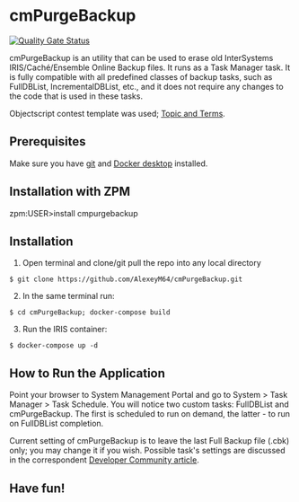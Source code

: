 # cmPurgeBackup
 [![Quality Gate Status](https://community.objectscriptquality.com/api/project_badges/measure?project=intersystems_iris_community%2FcmPurgeBackup&metric=alert_status)](https://community.objectscriptquality.com/dashboard?id=intersystems_iris_community%2FcmPurgeBackup)

cmPurgeBackup is an utility that can be used to erase old InterSystems IRIS/Caché/Ensemble Online Backup files. It runs as a Task Manager task. It is fully compatible with all predefined classes of backup tasks, such as FullDBList, IncrementalDBList, etc., and it does not require any changes to the code that is used in these tasks.

Objectscript contest template was used;
[Topic and Terms](https://community.intersystems.com/post/join-online-programming-contest-intersystems-iris-docker-and-objectscript).

## Prerequisites
Make sure you have [git](https://git-scm.com/book/en/v2/Getting-Started-Installing-Git) and [Docker desktop](https://www.docker.com/products/docker-desktop) installed.

## Installation with ZPM

zpm:USER>install cmpurgebackup

## Installation 

1. Open terminal and clone/git pull the repo into any local directory

```
$ git clone https://github.com/AlexeyM64/cmPurgeBackup.git
```

2. In the same terminal run:

```
$ cd cmPurgeBackup; docker-compose build
```

3. Run the IRIS container:

```
$ docker-compose up -d
```

## How to Run the Application

Point your browser to System Management Portal and go to System > Task Manager > Task Schedule.
You will notice two custom tasks: FullDBList and cmPurgeBackup. The first is scheduled to run on demand, the latter - to run on FullDBList completion.

Current setting of cmPurgeBackup is to leave the last Full Backup file (.cbk) only; you may change it if you wish. Possible task's settings are discussed in the correspondent [Developer Community article](https://community.intersystems.com/post/cmpurgebackup-useful-add-iriscach%C3%A9-online-backup).

## Have fun!
